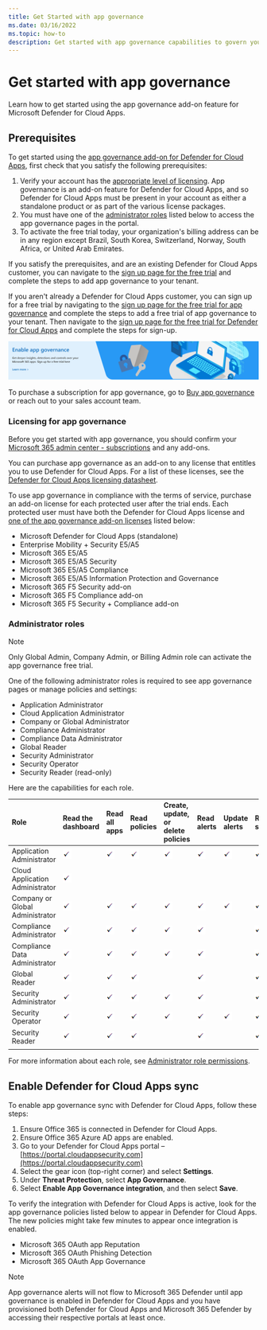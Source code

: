 ```yaml
---
title: Get Started with app governance
ms.date: 03/16/2022
ms.topic: how-to
description: Get started with app governance capabilities to govern your apps.
---
```


# Get started with app governance

Learn how to get started using the app governance add-on feature for Microsoft Defender for Cloud Apps.

## Prerequisites

To get started using the [app governance add-on for Defender for Cloud Apps](/office365/servicedescriptions/microsoft-365-service-descriptions/microsoft-365-tenantlevel-services-licensing-guidance/microsoft-365-security-compliance-licensing-guidance#what-is-the-app-governance-add-on-feature-for-microsoft-defender-for-cloud-apps), first check that you satisfy the following prerequisites:

1. Verify your account has the [appropriate level of licensing](#licensing-for-app-governance). App governance is an add-on feature for Defender for Cloud Apps, and so Defender for Cloud Apps must be present in your account as either a standalone product or as part of the various license packages.
1. You must have one of the [administrator roles](#administrator-roles) listed below to access the app governance pages in the portal.
1. To activate the free trial today, your organization's billing address can be in any region except Brazil, South Korea, Switzerland, Norway, South Africa, or United Arab Emirates.

If you satisfy the prerequisites, and are an existing Defender for Cloud Apps customer, you can navigate to the [sign up page for the free trial](https://aka.ms/appgovernancetrial) and complete the steps to add app governance to your tenant.

If you aren't already a Defender for Cloud Apps customer, you can sign up for a free trial by navigating to the [sign up page for the free trial for app governance](https://aka.ms/appgovernancetrial) and complete the steps to add a free trial of app governance to your tenant. Then navigate to the [sign up page for the free trial for Defender for Cloud Apps](https://www.microsoft.com/security/business/cloud-apps-defender) and complete the steps for sign-up.

[![Sign up for the free trial of app governance](media/app-governance/large-app-governance-banner.png)](https://aka.ms/appgovernancetrial)

To purchase a subscription for app governance, go to [Buy app governance](https://aka.ms/buyappgovernance) or reach out to your sales account team.

### Licensing for app governance

Before you get started with app governance, you should confirm your [Microsoft 365 admin center - subscriptions](https://admin.microsoft.com/Adminportal/Home?source=applauncher#/subscriptions) and any add-ons.

You can purchase app governance as an add-on to any license that entitles you to use Defender for Cloud Apps. For a list of these licenses, see the [Defender for Cloud Apps licensing datasheet](https://aka.ms/mcaslicensing).

To use app governance in compliance with the terms of service, purchase an add-on license for each protected user after the trial ends. Each protected user must have both the Defender for Cloud Apps license and [one of the app governance add-on licenses](/office365/servicedescriptions/microsoft-365-service-descriptions/microsoft-365-tenantlevel-services-licensing-guidance/microsoft-365-security-compliance-licensing-guidance#which-licenses-provide-the-rights-for-a-user-to-benefit-from-the-service-16) listed below:

- Microsoft Defender for Cloud Apps (standalone)
- Enterprise Mobility + Security E5/A5
- Microsoft 365 E5/A5
- Microsoft 365 E5/A5 Security
- Microsoft 365 E5/A5 Compliance
- Microsoft 365 E5/A5 Information Protection and Governance
- Microsoft 365 F5 Security add-on
- Microsoft 365 F5 Compliance add-on
- Microsoft 365 F5 Security + Compliance add-on

### Administrator roles

> [!NOTE]
> Only Global Admin, Company Admin, or Billing Admin role can activate the app governance free trial.

One of the following administrator roles is required to see app governance pages or manage policies and settings:

- Application Administrator
- Cloud Application Administrator
- Company or Global Administrator
- Compliance Administrator
- Compliance Data Administrator
- Global Reader
- Security Administrator
- Security Operator
- Security Reader (read-only)

Here are the capabilities for each role.

| Role | Read the dashboard | Read all apps |Read policies | Create, update, or delete policies | Read alerts | Update alerts | Read settings | Update settings | Read Remediation | Update Remediation |
|:-------|:-----|:-------|:-------|:-------|:-------|:-------|:-------|:-------|:-------|:-------|
| Application Administrator | ![Check mark.](media\checkmark.png) | ![Check mark.](media\checkmark.png) | ![Check mark.](media\checkmark.png) | ![Check mark](media\checkmark.png) | ![Check mark](media\checkmark.png) | ![Check mark](media\checkmark.png) | ![Check mark](media\checkmark.png) | ![Check mark](media\checkmark.png) | ![Check mark](media\checkmark.png) | ![Check mark](media\checkmark.png) |
| Cloud Application Administrator | ![Check mark](media\checkmark.png) | | | | | | | | | |
| Company or Global Administrator | ![Check mark.](media\checkmark.png) | ![Check mark.](media\checkmark.png) | ![Check mark](media\checkmark.png) | ![Check mark](media\checkmark.png) | ![Check mark](media\checkmark.png) | ![Check mark](media\checkmark.png) | ![Check mark](media\checkmark.png) | ![Check mark](media\checkmark.png) | ![Check mark](media\checkmark.png) | ![Check mark](media\checkmark.png) |
| Compliance Administrator | ![Check mark.](media\checkmark.png) | ![Check mark](media\checkmark.png) | ![Check mark](media\checkmark.png) | ![Check mark](media\checkmark.png) | ![Check mark](media\checkmark.png) |  | ![Check mark](media\checkmark.png) | ![Check mark](media\checkmark.png) | ![Check mark](media\checkmark.png) | |
| Compliance Data Administrator | ![Check mark.](media\checkmark.png) | ![Check mark](media\checkmark.png) | ![Check mark](media\checkmark.png) | ![Check mark](media\checkmark.png) | ![Check mark](media\checkmark.png) |  | ![Check mark](media\checkmark.png) | ![Check mark](media\checkmark.png) | ![Check mark](media\checkmark.png) | |
| Global Reader  | ![Check mark.](media\checkmark.png) | ![Check mark](media\checkmark.png) | ![Check mark](media\checkmark.png) |  | ![Check mark](media\checkmark.png) |  | ![Check mark](media\checkmark.png) |  | | |
| Security Administrator | ![Check mark.](media\checkmark.png) | ![Check mark](media\checkmark.png) | ![Check mark](media\checkmark.png) | ![Check mark](media\checkmark.png) | ![Check mark](media\checkmark.png) |  | ![Check mark](media\checkmark.png) | ![Check mark](media\checkmark.png) | ![Check mark](media\checkmark.png) | |
| Security Operator | ![Check mark.](media\checkmark.png) | ![Check mark](media\checkmark.png) | ![Check mark](media\checkmark.png) | ![Check mark](media\checkmark.png) | ![Check mark](media\checkmark.png) | ![Check mark](media\checkmark.png) | ![Check mark](media\checkmark.png) | ![Check mark](media\checkmark.png) | ![Check mark](media\checkmark.png) | |
| Security Reader  | ![Check mark.](media\checkmark.png) | ![Check mark](media\checkmark.png) | ![Check mark](media\checkmark.png) |  | ![Check mark](media\checkmark.png) |  | ![Check mark](media\checkmark.png) |  | ![Check mark](media\checkmark.png) | |
|||||||||| | |

For more information about each role, see [Administrator role permissions](/azure/active-directory/roles/permissions-reference).

## Enable Defender for Cloud Apps sync

To enable app governance sync with Defender for Cloud Apps, follow these steps:

1. Ensure Office 365 is connected in Defender for Cloud Apps.
1. Ensure Office 365 Azure AD apps are enabled.
1. Go to your Defender for Cloud Apps portal – [https://portal.cloudappsecurity.com](https://portal.cloudappsecurity.com)
1. Select the gear icon (top-right corner) and select **Settings**.
1. Under **Threat Protection**, select **App Governance**.
1. Select **Enable App Governance integration**, and then select **Save**.

To verify the integration with Defender for Cloud Apps is active, look for the app governance policies listed below to appear in Defender for Cloud Apps. The new policies might take few minutes to appear once integration is enabled.

- Microsoft 365 OAuth app Reputation
- Microsoft 365 OAuth Phishing Detection
- Microsoft 365 OAuth App Governance

> [!NOTE]
> App governance alerts will not flow to Microsoft 365 Defender until app governance is enabled in Defender for Cloud Apps and you have provisioned both Defender for Cloud Apps and Microsoft 365 Defender by accessing their respective portals at least once.
